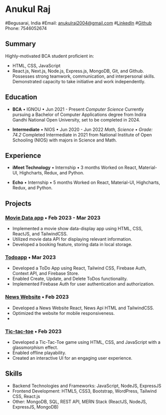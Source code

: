 # Anukul Raj
#Begusarai, India
#Email: anukulraj2004@gmail.com
#[LinkedIn](https://www.linkedin.com/in/anukul-raj-31b6a2193)
#[Github](https://github.com/anukulrajan7)
Phone: 7546052674

## Summary
Highly-motivated BCA student proficient in:
- HTML, CSS, JavaScript
- React.js, Next.js, Node.js, Express.js, MongoDB, Git, and Github.
Possesses strong teamwork, communication, and interpersonal skills. Demonstrated capacity to take initiative and work independently.

## Education
- **BCA** • IGNOU • Jun 2021 - Present
  *Computer Science*
  Currently pursuing a Bachelor of Computer Applications degree from Indira Gandhi National Open University, set to be completed in 2024.

- **Intermediate** • NIOS • Jun 2020 - Jun 2022
  *Math, Science • Grade: 74.2*
  Completed Intermediate in 2021 from National Institute of Open Schooling (NIOS) with majors in Science and Math.

## Experience
- **iMeet Technology** • Internship • 3 months
  Worked on React, Material-UI, Highcharts, Redux, and Python.

- **Echo** • Internship • 5 months
  Worked on React, Material-UI, Highcharts, Redux, and Python.

## Projects
### [Movie Data app](https://deft-bienenstitch-3e154d.netlify.app/) • Feb 2023 - Mar 2023
- Implemented a movie show data-display app using HTML, CSS, ReactJS, and TailwindCSS.
- Utilized movie data API for displaying relevant information.
- Developed a booking feature, storing data in local storage.

### [Todoapp](https://deluxe-raindrop-0818a7.netlify.app/) • Mar 2023
- Developed a ToDo App using React, Tailwind CSS, Firebase Auth, Context API, and Firebase Store.
- Enabled Create, Update, and Delete ToDos functionality.
- Implemented Firebase Auth for user authentication and authorization.

### [News Website](https://newskhabhar.netlify.app/) • Feb 2023
- Developed a News Website React, News Api HTML and TailwindCSS.
- Optimized the website for mobile responsiveness.
- 
### [Tic-tac-toe](https://app.netlify.com/sites/tic-tac-toebyanukul/overview) • Feb 2023
- Developed a Tic-Tac-Toe game using HTML, CSS, and JavaScript with a glassmorphism effect.
- Enabled offline playability.
- Created an interactive UI for an engaging user experience.

## Skills
- Backend Technologies and Frameworks: JavaScript, NodeJS, ExpressJS
- Frontend Development: HTML5, CSS3, Bootstrap, WordPress, Tailwind CSS, React.js
- Other: MongoDB, SQL, REST API, MERN Stack (ReactJS, NodeJS, ExpressJS, MongoDB)
